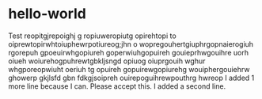 # hello-world
Test
reopitgjrepoighj g ropiuweropiutg opirehtopi to oiprewtopirwhtoiuphewrpotiureog;jhn o wopregouhertgiuphrgopnaierogiuh rgorepuh gpoeuirwhgopiureh goperwiuhgopuireh gouieprhwgouihre uorh oiueh woiurehogpuhrewtgbkljsngd opiuog oiuprgouih wghur whgporeopwiuht oeriuh tg opuireh gopuirewgopiurehg wouiphergouiehrw ghowerp gkjlsfd gbn fdkgjsoipreh ouirepoguihrewpouthrg hwreop
I added 1 more line because I can. Please accept this.
I added a second line.